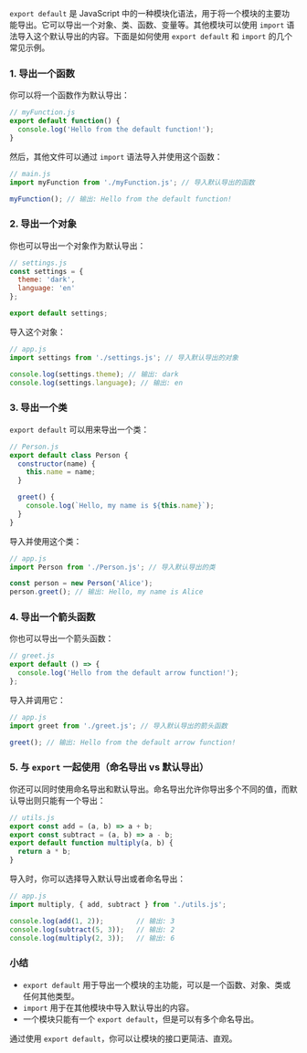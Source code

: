 `export default` 是 JavaScript 中的一种模块化语法，用于将一个模块的主要功能导出。它可以导出一个对象、类、函数、变量等。其他模块可以使用 `import` 语法导入这个默认导出的内容。下面是如何使用 `export default` 和 `import` 的几个常见示例。

### 1. 导出一个函数

你可以将一个函数作为默认导出：

```javascript
// myFunction.js
export default function() {
  console.log('Hello from the default function!');
}
```

然后，其他文件可以通过 `import` 语法导入并使用这个函数：

```javascript
// main.js
import myFunction from './myFunction.js'; // 导入默认导出的函数

myFunction(); // 输出: Hello from the default function!
```

### 2. 导出一个对象

你也可以导出一个对象作为默认导出：

```javascript
// settings.js
const settings = {
  theme: 'dark',
  language: 'en'
};

export default settings;
```

导入这个对象：

```javascript
// app.js
import settings from './settings.js'; // 导入默认导出的对象

console.log(settings.theme); // 输出: dark
console.log(settings.language); // 输出: en
```

### 3. 导出一个类

`export default` 可以用来导出一个类：

```javascript
// Person.js
export default class Person {
  constructor(name) {
    this.name = name;
  }

  greet() {
    console.log(`Hello, my name is ${this.name}`);
  }
}
```

导入并使用这个类：

```javascript
// app.js
import Person from './Person.js'; // 导入默认导出的类

const person = new Person('Alice');
person.greet(); // 输出: Hello, my name is Alice
```

### 4. 导出一个箭头函数

你也可以导出一个箭头函数：

```javascript
// greet.js
export default () => {
  console.log('Hello from the default arrow function!');
};
```

导入并调用它：

```javascript
// app.js
import greet from './greet.js'; // 导入默认导出的箭头函数

greet(); // 输出: Hello from the default arrow function!
```

### 5. 与 `export` 一起使用（命名导出 vs 默认导出）

你还可以同时使用命名导出和默认导出。命名导出允许你导出多个不同的值，而默认导出则只能有一个导出：

```javascript
// utils.js
export const add = (a, b) => a + b;
export const subtract = (a, b) => a - b;
export default function multiply(a, b) {
  return a * b;
}
```

导入时，你可以选择导入默认导出或者命名导出：

```javascript
// app.js
import multiply, { add, subtract } from './utils.js';

console.log(add(1, 2));        // 输出: 3
console.log(subtract(5, 3));   // 输出: 2
console.log(multiply(2, 3));   // 输出: 6
```

### 小结

- `export default` 用于导出一个模块的主功能，可以是一个函数、对象、类或任何其他类型。
- `import` 用于在其他模块中导入默认导出的内容。
- 一个模块只能有一个 `export default`，但是可以有多个命名导出。

通过使用 `export default`，你可以让模块的接口更简洁、直观。